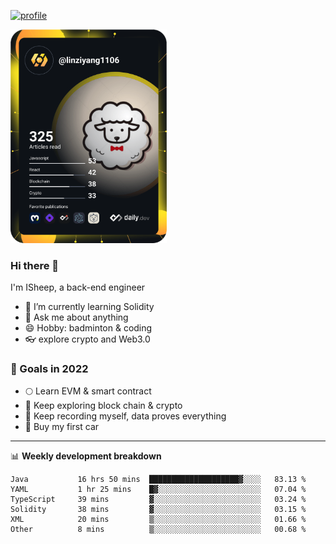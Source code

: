 [![profile](http://img.codelin.xyz/hello-im-isheep.svg)](https://www.calligrapher.ai/)

<a href="https://app.daily.dev/linziyang1106"><img src="/devcard.png" width="250" alt="ISheep's Dev Card"/></a>

### Hi there 🐏

I'm ISheep, a back-end engineer

- 🔭 I’m currently learning Solidity
- 💬 Ask me about anything
- 😄 Hobby: badminton & coding
- 👓 explore crypto and Web3.0

### 🚀 Goals in 2022
+ 🌕 Learn EVM & smart contract
+ 🤔 Keep exploring block chain & crypto
+ 🐏 Keep recording myself, data proves everything
+ 🚗 Buy my first car

-------

📊 **Weekly development breakdown**
<!--START_SECTION:waka-->

```text
Java           16 hrs 50 mins  ████████████████████▓░░░░   83.13 %
YAML           1 hr 25 mins    █▓░░░░░░░░░░░░░░░░░░░░░░░   07.04 %
TypeScript     39 mins         ▓░░░░░░░░░░░░░░░░░░░░░░░░   03.24 %
Solidity       38 mins         ▓░░░░░░░░░░░░░░░░░░░░░░░░   03.15 %
XML            20 mins         ▒░░░░░░░░░░░░░░░░░░░░░░░░   01.66 %
Other          8 mins          ▒░░░░░░░░░░░░░░░░░░░░░░░░   00.68 %
```

<!--END_SECTION:waka-->
